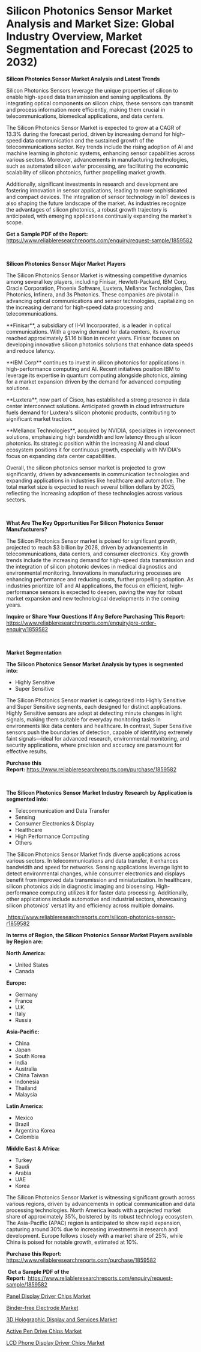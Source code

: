 <p><h1>Silicon Photonics Sensor Market Analysis and Market Size: Global Industry Overview, Market Segmentation and Forecast (2025 to 2032)</h1></p><p><strong>Silicon Photonics Sensor Market Analysis and Latest Trends</strong></p>
<p><p>Silicon Photonics Sensors leverage the unique properties of silicon to enable high-speed data transmission and sensing applications. By integrating optical components on silicon chips, these sensors can transmit and process information more efficiently, making them crucial in telecommunications, biomedical applications, and data centers. </p><p>The Silicon Photonics Sensor Market is expected to grow at a CAGR of 13.3% during the forecast period, driven by increasing demand for high-speed data communication and the sustained growth of the telecommunications sector. Key trends include the rising adoption of AI and machine learning in photonic systems, enhancing sensor capabilities across various sectors. Moreover, advancements in manufacturing technologies, such as automated silicon wafer processing, are facilitating the economic scalability of silicon photonics, further propelling market growth.</p><p>Additionally, significant investments in research and development are fostering innovation in sensor applications, leading to more sophisticated and compact devices. The integration of sensor technology in IoT devices is also shaping the future landscape of the market. As industries recognize the advantages of silicon photonics, a robust growth trajectory is anticipated, with emerging applications continually expanding the market's scope.</p></p>
<p><strong>Get a Sample PDF of the Report:&nbsp;</strong> <a href="https://www.reliableresearchreports.com/enquiry/request-sample/1859582?utm_campaign=8&utm_medium=2&utm_source=Github&utm_content=ia&utm_term=13022025&utm_id=silicon-photonics-sensor">https://www.reliableresearchreports.com/enquiry/request-sample/1859582</a></p>
<p>&nbsp;</p>
<p><strong>Silicon Photonics Sensor Major Market Players</strong></p>
<p><p>The Silicon Photonics Sensor Market is witnessing competitive dynamics among several key players, including Finisar, Hewlett-Packard, IBM Corp, Oracle Corporation, Phoenix Software, Luxtera, Mellanox Technologies, Das Photonics, Infinera, and 3s Photonics. These companies are pivotal in advancing optical communications and sensor technologies, capitalizing on the increasing demand for high-speed data processing and telecommunications.</p><p>**Finisar**, a subsidiary of II-VI Incorporated, is a leader in optical communications. With a growing demand for data centers, its revenue reached approximately $1.16 billion in recent years. Finisar focuses on developing innovative silicon photonics solutions that enhance data speeds and reduce latency.</p><p>**IBM Corp** continues to invest in silicon photonics for applications in high-performance computing and AI. Recent initiatives position IBM to leverage its expertise in quantum computing alongside photonics, aiming for a market expansion driven by the demand for advanced computing solutions.</p><p>**Luxtera**, now part of Cisco, has established a strong presence in data center interconnect solutions. Anticipated growth in cloud infrastructure fuels demand for Luxtera's silicon photonic products, contributing to significant market traction.</p><p>**Mellanox Technologies**, acquired by NVIDIA, specializes in interconnect solutions, emphasizing high bandwidth and low latency through silicon photonics. Its strategic position within the increasing AI and cloud ecosystem positions it for continuous growth, especially with NVIDIA's focus on expanding data center capabilities.</p><p>Overall, the silicon photonics sensor market is projected to grow significantly, driven by advancements in communication technologies and expanding applications in industries like healthcare and automotive. The total market size is expected to reach several billion dollars by 2025, reflecting the increasing adoption of these technologies across various sectors.</p></p>
<p>&nbsp;</p>
<p><strong>What Are The Key Opportunities For Silicon Photonics Sensor Manufacturers?</strong></p>
<p><p>The Silicon Photonics Sensor market is poised for significant growth, projected to reach $3 billion by 2028, driven by advancements in telecommunications, data centers, and consumer electronics. Key growth trends include the increasing demand for high-speed data transmission and the integration of silicon photonic devices in medical diagnostics and environmental monitoring. Innovations in manufacturing processes are enhancing performance and reducing costs, further propelling adoption. As industries prioritize IoT and AI applications, the focus on efficient, high-performance sensors is expected to deepen, paving the way for robust market expansion and new technological developments in the coming years.</p></p>
<p><strong>Inquire or Share Your Questions If Any Before Purchasing This Report:</strong> <a href="https://www.reliableresearchreports.com/enquiry/pre-order-enquiry/1859582?utm_campaign=8&utm_medium=2&utm_source=Github&utm_content=ia&utm_term=13022025&utm_id=silicon-photonics-sensor">https://www.reliableresearchreports.com/enquiry/pre-order-enquiry/1859582</a></p>
<p>&nbsp;</p>
<p><strong>Market Segmentation</strong></p>
<p><strong>The Silicon Photonics Sensor Market Analysis by types is segmented into:</strong></p>
<p><ul><li>Highly Sensitive</li><li>Super Sensitive</li></ul></p>
<p><p>The Silicon Photonics Sensor market is categorized into Highly Sensitive and Super Sensitive segments, each designed for distinct applications. Highly Sensitive sensors are adept at detecting minute changes in light signals, making them suitable for everyday monitoring tasks in environments like data centers and healthcare. In contrast, Super Sensitive sensors push the boundaries of detection, capable of identifying extremely faint signals—ideal for advanced research, environmental monitoring, and security applications, where precision and accuracy are paramount for effective results.</p></p>
<p><strong>Purchase this Report:&nbsp;</strong><a href="https://www.reliableresearchreports.com/purchase/1859582?utm_campaign=8&utm_medium=2&utm_source=Github&utm_content=ia&utm_term=13022025&utm_id=silicon-photonics-sensor">https://www.reliableresearchreports.com/purchase/1859582</a></p>
<p>&nbsp;</p>
<p><strong>The Silicon Photonics Sensor Market Industry Research by Application is segmented into:</strong></p>
<p><ul><li>Telecommunication and Data Transfer</li><li>Sensing</li><li>Consumer Electronics & Display</li><li>Healthcare</li><li>High Performance Computing</li><li>Others</li></ul></p>
<p><p>The Silicon Photonics Sensor Market finds diverse applications across various sectors. In telecommunications and data transfer, it enhances bandwidth and speed for networks. Sensing applications leverage light to detect environmental changes, while consumer electronics and displays benefit from improved data transmission and miniaturization. In healthcare, silicon photonics aids in diagnostic imaging and biosensing. High-performance computing utilizes it for faster data processing. Additionally, other applications include automotive and industrial sectors, showcasing silicon photonics’ versatility and efficiency across multiple domains.</p></p>
<p><a href="https://www.reliableresearchreports.com/silicon-photonics-sensor-r1859582?utm_campaign=8&utm_medium=2&utm_source=Github&utm_content=ia&utm_term=13022025&utm_id=silicon-photonics-sensor">&nbsp;https://www.reliableresearchreports.com/silicon-photonics-sensor-r1859582</a></p>
<p><strong>In terms of Region, the Silicon Photonics Sensor Market Players available by Region are:</strong></p>
<p>
    <p> <strong> North America: </strong>
        <ul>
            <li>United States</li>
            <li>Canada</li>
        </ul>
        </p> 
    <p> <strong> Europe: </strong>
        <ul>
            <li>Germany</li>
            <li>France</li>
            <li>U.K.</li>
            <li>Italy</li>
            <li>Russia</li>
        </ul>
        </p> 
    <p> <strong> Asia-Pacific: </strong>
        <ul>
            <li>China</li>
            <li>Japan</li>
            <li>South Korea</li>
            <li>India</li>
            <li>Australia</li>
            <li>China Taiwan</li>
            <li>Indonesia</li>
            <li>Thailand</li>
            <li>Malaysia</li>
        </ul>
        </p> 
    <p> <strong> Latin America: </strong>
        <ul>
            <li>Mexico</li>
            <li>Brazil</li>
            <li>Argentina Korea</li>
            <li>Colombia</li>
        </ul>
        </p> 
    <p> <strong> Middle East & Africa: </strong>
        <ul>
            <li>Turkey</li>
            <li>Saudi</li>
            <li>Arabia</li>
            <li>UAE</li>
            <li>Korea</li>
        </ul>
    </p>
    </p>
<p><p>The Silicon Photonics Sensor Market is witnessing significant growth across various regions, driven by advancements in optical communication and data processing technologies. North America leads with a projected market share of approximately 35%, bolstered by its robust technology ecosystem. The Asia-Pacific (APAC) region is anticipated to show rapid expansion, capturing around 30% due to increasing investments in research and development. Europe follows closely with a market share of 25%, while China is poised for notable growth, estimated at 10%.</p></p>
<p><strong>Purchase this Report: </strong><a href="https://www.reliableresearchreports.com/purchase/1859582?utm_campaign=8&utm_medium=2&utm_source=Github&utm_content=ia&utm_term=13022025&utm_id=silicon-photonics-sensor">https://www.reliableresearchreports.com/purchase/1859582</a></p>
<p>&nbsp;<strong>Get a Sample PDF of the Report:&nbsp;&nbsp;</strong><a href="https://www.reliableresearchreports.com/enquiry/request-sample/1859582?utm_campaign=8&utm_medium=2&utm_source=Github&utm_content=ia&utm_term=13022025&utm_id=silicon-photonics-sensor">https://www.reliableresearchreports.com/enquiry/request-sample/1859582</a></p>
<p><strong></strong></p>
<p><p><a href="https://github.com/tashiafun920/Market-Research-Report-List-1/blob/main/panel-display-driver-chips-market.md?utm_campaign=8&utm_medium=2&utm_source=Github&utm_content=ia&utm_term=13022025&utm_id=silicon-photonics-sensor">Panel Display Driver Chips Market</a></p><p><a href="https://github.com/ezahdyre/Market-Research-Report-List-1/blob/main/binder-free-electrode-market.md?utm_campaign=8&utm_medium=2&utm_source=Github&utm_content=ia&utm_term=13022025&utm_id=silicon-photonics-sensor">Binder-free Electrode Market</a></p><p><a href="https://github.com/toldenargelia86/Market-Research-Report-List-1/blob/main/3d-holographic-display-and-services-market.md?utm_campaign=8&utm_medium=2&utm_source=Github&utm_content=ia&utm_term=13022025&utm_id=silicon-photonics-sensor">3D Holographic Display and Services Market</a></p><p><a href="https://github.com/tshumaalzlam0/Market-Research-Report-List-1/blob/main/active-pen-drive-chips-market.md?utm_campaign=8&utm_medium=2&utm_source=Github&utm_content=ia&utm_term=13022025&utm_id=silicon-photonics-sensor">Active Pen Drive Chips Market</a></p><p><a href="https://github.com/dingharhouma/Market-Research-Report-List-1/blob/main/lcd-phone-display-driver-chips-market.md?utm_campaign=8&utm_medium=2&utm_source=Github&utm_content=ia&utm_term=13022025&utm_id=silicon-photonics-sensor">LCD Phone Display Driver Chips Market</a></p></p>